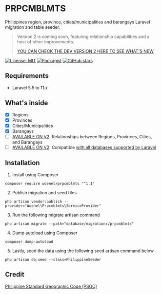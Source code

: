 # PRPCMBLMTS
Philippines region, province, cities/municipalities and barangays Laravel migration and table seeder.

> Version 2 is coming soon, featuring relationship capabilities and a host of other improvements.
>
> [YOU CAN CHECK THE DEV VERSION 2 HERE TO SEE WHAT'S NEW](https://github.com/woenel/prpcmblmts/tree/v2)

[![License: MIT](https://img.shields.io/badge/License-MIT-yellow.svg)](https://opensource.org/licenses/MIT)
[![Packagist](https://img.shields.io/packagist/dt/woenel/prpcmblmts.svg)](https://packagist.org/packages/woenel/prpcmblmts)
[![GitHub stars](https://img.shields.io/github/stars/woenel/prpcmblmts.svg)](https://github.com/woenel/prpcmblmts)

## Requirements
- Laravel 5.5 to 11.x

## What's inside
- [x] Regions
- [x] Provinces
- [x] Cities/Municipalities
- [x] Barangays
- [ ] [AVAILABLE ON V2](https://github.com/woenel/prpcmblmts/tree/v2): Relationships between Regions, Provinces, Cities, and Barangays
- [ ] [AVAILABLE ON V2](https://github.com/woenel/prpcmblmts/tree/v2): Compatible [with all databases supported by Laravel](https://laravel.com/docs/11.x/database#introduction)

## Installation
1. Install using Composer
```
composer require woenel/prpcmblmts "^1.1"
```
2. Publish migration and seed files
```
php artisan vendor:publish --provider="Woenel\Prpcmblmts\ServiceProvider"
```
3. Run the following migrate artisan command
```
php artisan migrate --path="database/migrations/prpcmblmts"
```
4. Dump autoload using Composer
```
composer dump-autoload
```
5. Lastly, seed the data using the following seed artisan command below
```
php artisan db:seed --class=PhilippineSeeder
```

## Credit
[Philippine Standard Geographic Code (PSGC)](https://psa.gov.ph/classification/psgc)
